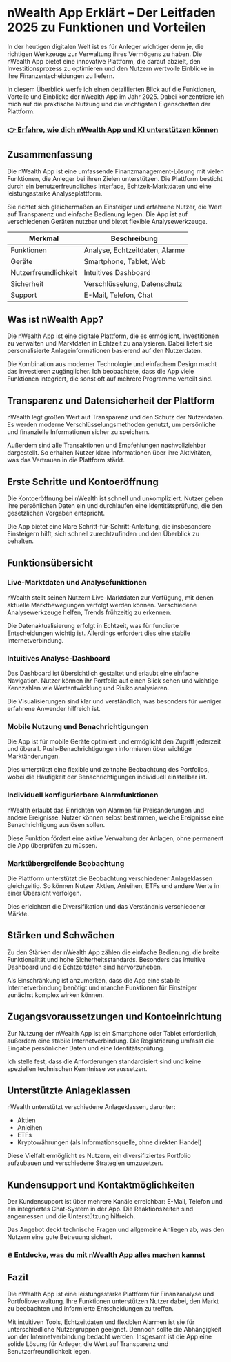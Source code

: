 # nWealth App Erklärt – Der Leitfaden 2025 zu Funktionen und Vorteilen
   
In der heutigen digitalen Welt ist es für Anleger wichtiger denn je, die richtigen Werkzeuge zur Verwaltung ihres Vermögens zu haben. Die nWealth App bietet eine innovative Plattform, die darauf abzielt, den Investitionsprozess zu optimieren und den Nutzern wertvolle Einblicke in ihre Finanzentscheidungen zu liefern.  

In diesem Überblick werfe ich einen detaillierten Blick auf die Funktionen, Vorteile und Einblicke der nWealth App im Jahr 2025. Dabei konzentriere ich mich auf die praktische Nutzung und die wichtigsten Eigenschaften der Plattform.

### [👉 Erfahre, wie dich nWealth App und KI unterstützen können](https://t.co/idqSzUGVUm)
## Zusammenfassung  
Die nWealth App ist eine umfassende Finanzmanagement-Lösung mit vielen Funktionen, die Anleger bei ihren Zielen unterstützen. Die Plattform besticht durch ein benutzerfreundliches Interface, Echtzeit-Marktdaten und eine leistungsstarke Analyseplattform.  

Sie richtet sich gleichermaßen an Einsteiger und erfahrene Nutzer, die Wert auf Transparenz und einfache Bedienung legen. Die App ist auf verschiedenen Geräten nutzbar und bietet flexible Analysewerkzeuge.

| Merkmal                | Beschreibung                 |
|------------------------|-----------------------------|
| Funktionen             | Analyse, Echtzeitdaten, Alarme |
| Geräte                 | Smartphone, Tablet, Web     |
| Nutzerfreundlichkeit   | Intuitives Dashboard        |
| Sicherheit             | Verschlüsselung, Datenschutz|
| Support                | E-Mail, Telefon, Chat       |

## Was ist nWealth App?  
Die nWealth App ist eine digitale Plattform, die es ermöglicht, Investitionen zu verwalten und Marktdaten in Echtzeit zu analysieren. Dabei liefert sie personalisierte Anlageinformationen basierend auf den Nutzerdaten.  

Die Kombination aus moderner Technologie und einfachem Design macht das Investieren zugänglicher. Ich beobachtete, dass die App viele Funktionen integriert, die sonst oft auf mehrere Programme verteilt sind.

## Transparenz und Datensicherheit der Plattform  
nWealth legt großen Wert auf Transparenz und den Schutz der Nutzerdaten. Es werden moderne Verschlüsselungsmethoden genutzt, um persönliche und finanzielle Informationen sicher zu speichern.  

Außerdem sind alle Transaktionen und Empfehlungen nachvollziehbar dargestellt. So erhalten Nutzer klare Informationen über ihre Aktivitäten, was das Vertrauen in die Plattform stärkt.

## Erste Schritte und Kontoeröffnung  
Die Kontoeröffnung bei nWealth ist schnell und unkompliziert. Nutzer geben ihre persönlichen Daten ein und durchlaufen eine Identitätsprüfung, die den gesetzlichen Vorgaben entspricht.  

Die App bietet eine klare Schritt-für-Schritt-Anleitung, die insbesondere Einsteigern hilft, sich schnell zurechtzufinden und den Überblick zu behalten.

## Funktionsübersicht  

### Live-Marktdaten und Analysefunktionen  
nWealth stellt seinen Nutzern Live-Marktdaten zur Verfügung, mit denen aktuelle Marktbewegungen verfolgt werden können. Verschiedene Analysewerkzeuge helfen, Trends frühzeitig zu erkennen.  

Die Datenaktualisierung erfolgt in Echtzeit, was für fundierte Entscheidungen wichtig ist. Allerdings erfordert dies eine stabile Internetverbindung.

### Intuitives Analyse-Dashboard  
Das Dashboard ist übersichtlich gestaltet und erlaubt eine einfache Navigation. Nutzer können ihr Portfolio auf einen Blick sehen und wichtige Kennzahlen wie Wertentwicklung und Risiko analysieren.  

Die Visualisierungen sind klar und verständlich, was besonders für weniger erfahrene Anwender hilfreich ist.

### Mobile Nutzung und Benachrichtigungen  
Die App ist für mobile Geräte optimiert und ermöglicht den Zugriff jederzeit und überall. Push-Benachrichtigungen informieren über wichtige Marktänderungen.  

Dies unterstützt eine flexible und zeitnahe Beobachtung des Portfolios, wobei die Häufigkeit der Benachrichtigungen individuell einstellbar ist.

### Individuell konfigurierbare Alarmfunktionen  
nWealth erlaubt das Einrichten von Alarmen für Preisänderungen und andere Ereignisse. Nutzer können selbst bestimmen, welche Ereignisse eine Benachrichtigung auslösen sollen.  

Diese Funktion fördert eine aktive Verwaltung der Anlagen, ohne permanent die App überprüfen zu müssen.

### Marktübergreifende Beobachtung  
Die Plattform unterstützt die Beobachtung verschiedener Anlageklassen gleichzeitig. So können Nutzer Aktien, Anleihen, ETFs und andere Werte in einer Übersicht verfolgen.  

Dies erleichtert die Diversifikation und das Verständnis verschiedener Märkte.

## Stärken und Schwächen  
Zu den Stärken der nWealth App zählen die einfache Bedienung, die breite Funktionalität und hohe Sicherheitsstandards. Besonders das intuitive Dashboard und die Echtzeitdaten sind hervorzuheben.  

Als Einschränkung ist anzumerken, dass die App eine stabile Internetverbindung benötigt und manche Funktionen für Einsteiger zunächst komplex wirken können.

## Zugangsvoraussetzungen und Kontoeinrichtung  
Zur Nutzung der nWealth App ist ein Smartphone oder Tablet erforderlich, außerdem eine stabile Internetverbindung. Die Registrierung umfasst die Eingabe persönlicher Daten und eine Identitätsprüfung.  

Ich stelle fest, dass die Anforderungen standardisiert sind und keine speziellen technischen Kenntnisse voraussetzen.

## Unterstützte Anlageklassen  
nWealth unterstützt verschiedene Anlageklassen, darunter:  
- Aktien  
- Anleihen  
- ETFs  
- Kryptowährungen (als Informationsquelle, ohne direkten Handel)  

Diese Vielfalt ermöglicht es Nutzern, ein diversifiziertes Portfolio aufzubauen und verschiedene Strategien umzusetzen.

## Kundensupport und Kontaktmöglichkeiten  
Der Kundensupport ist über mehrere Kanäle erreichbar: E-Mail, Telefon und ein integriertes Chat-System in der App. Die Reaktionszeiten sind angemessen und die Unterstützung hilfreich.  

Das Angebot deckt technische Fragen und allgemeine Anliegen ab, was den Nutzern eine gute Betreuung sichert.

### [🔥 Entdecke, was du mit nWealth App alles machen kannst](https://t.co/idqSzUGVUm)
## Fazit  
Die nWealth App ist eine leistungsstarke Plattform für Finanzanalyse und Portfolioverwaltung. Ihre Funktionen unterstützen Nutzer dabei, den Markt zu beobachten und informierte Entscheidungen zu treffen.  

Mit intuitiven Tools, Echtzeitdaten und flexiblen Alarmen ist sie für unterschiedliche Nutzergruppen geeignet. Dennoch sollte die Abhängigkeit von der Internetverbindung bedacht werden. Insgesamt ist die App eine solide Lösung für Anleger, die Wert auf Transparenz und Benutzerfreundlichkeit legen.